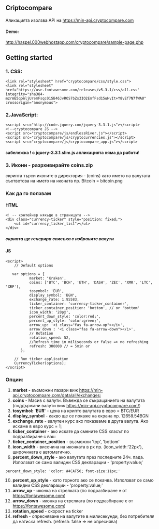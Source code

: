 ## Criptocompare

####
Аликацията изолзва API на https://min-api.cryptocompare.com

#### Demo:
http://haspel.000webhostapp.com/cryptocompare/sample-page.php
## Getting started

### 1. CSS:
```
<link rel="stylesheet" href="cryptocompare/css/style.css">
<link rel="stylesheet" href="https://use.fontawesome.com/releases/v5.3.1/css/all.css" integrity="sha384-mzrmE5qonljUremFsqc01SB46JvROS7bZs3IO2EmfFsd15uHvIt+Y8vEf7N7fWAU" crossorigin="anonymous">
```
### 2.JavaScript:
```
<script src="http://code.jquery.com/jquery-3.3.1.js"></script>
<!--cryptocompare JS -->
<script src="cryptocompare/js/endlessRiver.js"></script>
<script src="cryptocompare/js/cryptocurrencies.js"></script>
<script src="cryptocompare/js/cryptocompare_app.js"></script>
```
#### забележка ! с jquery-3.3.1.slim.js  апликацията няма да работи!

### 3. Икони - разрхивирайте coins.zip
скрипта търси иконите в директория - (coins) като името на валутата
съответсва на името на иконата пр. Bitcoin = bitcoin.png

### Как да го ползвам
#### HTML
```
<! -- контейнер някъде в страницата -->
<div class="currency-ticker" style="position: fixed;">
    <ul id="currency_ticker_list"></ul>
</div>
```
##### скрипта ще генерира списъка с избраните валути

#### JS
```
<script>
    // Default options

   var options = {
           market: 'Kraken',
           coins: ['BTC', 'BCH', 'ETH', 'DASH', 'ZEC', 'XMR', 'LTC', 'XRP'],
           tosymbol: 'EUR',
           display_symbol: 'BGN',
           exchange_rate: 1.95583,
           ticker_container: 'currency-ticker_container',
           ticker_container_position: 'bottom', // or 'bottom'
           icon_width: '20px',
           percent_down_style: 'color:red;',
           percent_up_style: 'color:green;',
           arrow_up: '<i class="fas fa-arrow-up"></i>',
           arrow_down : '<i class="fas fa-arrow-down"></i>',
           // Rotation
           rotation_speed: 52,
           //Refresh time in miliseconds or false => no refreshing
           refresh: 300000 // = 5min or
       };

    // Run ticker application
    CurrencyTicker(options);
</script>
```
### Опции:
1. <b>market</b> - възможни пазари виж https://min-api.cryptocompare.com/data/all/exchanges;
2. <b>coins</b> - Масив с валути. Въвежда се съкращанието на валутата (поддържани валути виж https://min-api.cryptocompare.com/)
3. <b>tosymbol: 'EUR'</b> - цена на крипто валутата в евро = BTC/EUR
4. <b>display_symbol</b> - какво ще се покаже на екрана пр. 12658.54BGN
5. <b>exchange_rate</b> - валутен курс ако показваме в друга валута. Ако искаме в евро курс = 1;
6. <b>ticker_container</b> - ако искате да смените CSS класът по подразбиране с ваш
7. <b>ticker_container_position</b> - възможни 'top', 'bottom'
8. <b>icon_width</b> - височина на иконката в px пр. (icon_width:'22px'), широчината е автоматично.
9. <b>percent_down_style</b> - ако валутата през последните 24ч. пада. Използват се само валидни CSS декларации - 'property:value;'
```
percent_down_style: 'color: #4CAF50; font-size:11px;'
```
10. <b>percent_up_style</b> - като горното ако се покачва. Използват се само валидни CSS декларации - 'property:value;'
11. <b>arrow_up</b> - иконка на стрелката (по подразбиране е от https://fontawesome.com)
12. <b>arrow_down</b> - иконка на стрелката (по подразбиране е от https://fontawesome.com)
13. <b>rotation_speed</b> - скорост на ticker
14. <b>refresh</b> - опресняване на валутите в милисекунди, без потребителя да натиска refresh. (refresh: false => не опреснява)

#####


#####








